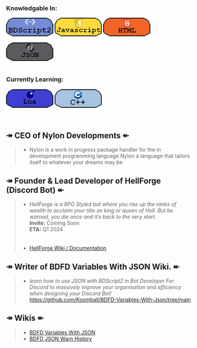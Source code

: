 ### Knowledgable In:
[![image](3453532.png)](https://github.com/Koomball) [![image](533532532.png)](https://github.com/Koomball) [![image](3532323.png)](https://github.com/Koomball) [![image](432432432.png)](https://github.com/Koomball) <br>
### Currently Learning:
[![image](3532154321.png)](https://github.com/Koomball) [![image](23532532.png)](https://github.com/Koomball) <br>
<br>
## ↠ CEO of Nylon Developments ↞
> * Nylon is a work in progress package handler for the in development programming language Nylon a language that tailors itself to whatever your dreams may be.

## ↠ Founder & Lead Developer of HellForge (Discord Bot) ↞
> * *HellForge is a RPG Styled bot where you rise up the ranks of wealth to acclaim your title as king or queen of Hell. But be warned, you die once and it’s back to the very start.* <br>
>   **Invite:** Coming Soon <br>
>   **ETA:** Q1 2024 <br>
> <br> <br>    
> * [HellForge Wiki / Documentation](https://koomball.github.io/HellForge-Documentation.io/)

## ↠ Writer of BDFD Variables With JSON Wiki. ↞
> * *learn how to use JSON with BDScript2 in Bot Developer For Discord to massively improve your organisation and efficiency when designing your Discord Bot!* <br>
https://github.com/Koomball/BDFD-Variables-With-Json/tree/main

## ↠ Wikis ↞
> - [BDFD Variables With JSON](https://github.com/Koomball/BDFD-Variables-With-Json/tree/main) <br>
> - [BDFD JSON Warn History](https://github.com/Koomball/BDFD-JSON-Warn-History-Guide) <br>
